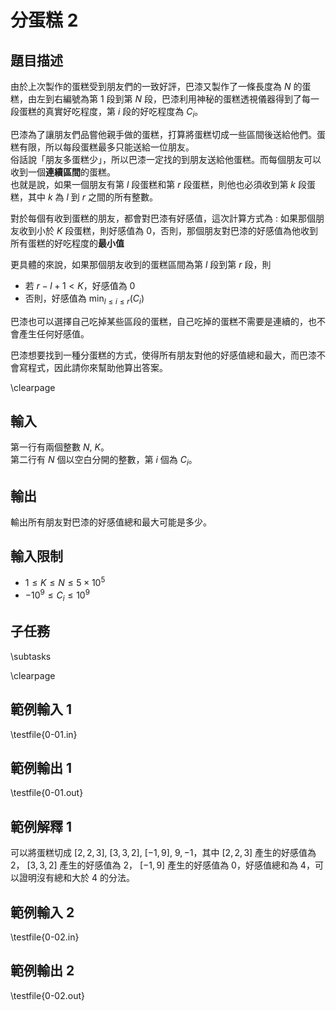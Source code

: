 # 分蛋糕 2

## 題目描述
由於上次製作的蛋糕受到朋友們的一致好評，巴漆又製作了一條長度為 $N$ 的蛋糕，由左到右編號為第 $1$ 段到第 $N$ 段，巴漆利用神秘的蛋糕透視儀器得到了每一段蛋糕的真實好吃程度，第 $i$ 段的好吃程度為 $C_i$。

巴漆為了讓朋友們品嘗他親手做的蛋糕，打算將蛋糕切成一些區間後送給他們。蛋糕有限，所以每段蛋糕最多只能送給一位朋友。  
俗話說「朋友多蛋糕少」，所以巴漆一定找的到朋友送給他蛋糕。而每個朋友可以收到一個**連續區間**的蛋糕。    
也就是說，如果一個朋友有第 $l$ 段蛋糕和第 $r$ 段蛋糕，則他也必須收到第 $k$ 段蛋糕，其中 $k$ 為 $l$ 到 $r$ 之間的所有整數。  


對於每個有收到蛋糕的朋友，都會對巴漆有好感值，這次計算方式為 : 如果那個朋友收到小於 $K$ 段蛋糕，則好感值為 $0$，否則，那個朋友對巴漆的好感值為他收到所有蛋糕的好吃程度的**最小值**  

更具體的來說，如果那個朋友收到的蛋糕區間為第 $l$ 段到第 $r$ 段，則

* 若 $r - l + 1 < K$，好感值為 $0$
* 否則，好感值為 $\min_{l \le i \le r}(C_{i})$

巴漆也可以選擇自己吃掉某些區段的蛋糕，自己吃掉的蛋糕不需要是連續的，也不會產生任何好感值。


巴漆想要找到一種分蛋糕的方式，使得所有朋友對他的好感值總和最大，而巴漆不會寫程式，因此請你來幫助他算出答案。


\clearpage

## 輸入
第一行有兩個整數 $N$, $K$。  
第二行有 $N$ 個以空白分開的整數，第 $i$ 個為 $C_i$。  

## 輸出
輸出所有朋友對巴漆的好感值總和最大可能是多少。  

## 輸入限制
* $1 \le K \le N \le 5 \times 10^{5}$
* $-10^9 \le C_i \le 10^9$

## 子任務
\subtasks

\clearpage

## 範例輸入 1
\testfile{0-01.in}

## 範例輸出 1
\testfile{0-01.out}

## 範例解釋 1

可以將蛋糕切成 $[2, 2, 3]$, $[3, 3, 2]$, $[-1, 9]$, $9, -1$，其中 $[2, 2, 3]$ 產生的好感值為 $2$， $[3, 3, 2]$ 產生的好感值為 $2$， $[-1, 9]$ 產生的好感值為 $0$，好感值總和為 $4$，可以證明沒有總和大於 $4$ 的分法。

## 範例輸入 2
\testfile{0-02.in}

## 範例輸出 2
\testfile{0-02.out}